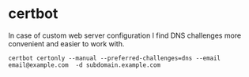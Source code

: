 # certbot

In case of custom web server configuration I find DNS challenges more convenient and easier to work with.

```
certbot certonly --manual --preferred-challenges=dns --email email@example.com  -d subdomain.example.com
```